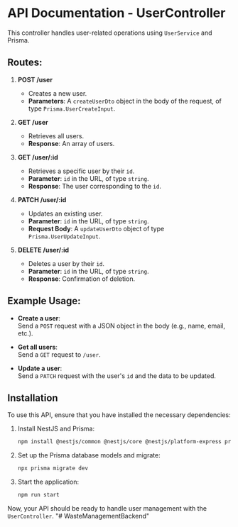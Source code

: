# API Documentation - UserController

This controller handles user-related operations using `UserService` and Prisma.

## Routes:

1. **POST /user**
   - Creates a new user.
   - **Parameters**: A `createUserDto` object in the body of the request, of type `Prisma.UserCreateInput`.

2. **GET /user**
   - Retrieves all users.
   - **Response**: An array of users.

3. **GET /user/:id**
   - Retrieves a specific user by their `id`.
   - **Parameter**: `id` in the URL, of type `string`.
   - **Response**: The user corresponding to the `id`.

4. **PATCH /user/:id**
   - Updates an existing user.
   - **Parameter**: `id` in the URL, of type `string`.
   - **Request Body**: A `updateUserDto` object of type `Prisma.UserUpdateInput`.

5. **DELETE /user/:id**
   - Deletes a user by their `id`.
   - **Parameter**: `id` in the URL, of type `string`.
   - **Response**: Confirmation of deletion.

## Example Usage:

- **Create a user**:  
   Send a `POST` request with a JSON object in the body (e.g., name, email, etc.).

- **Get all users**:  
   Send a `GET` request to `/user`.

- **Update a user**:  
   Send a `PATCH` request with the user's `id` and the data to be updated.

## Installation

To use this API, ensure that you have installed the necessary dependencies:

1. Install NestJS and Prisma:
    ```bash
    npm install @nestjs/common @nestjs/core @nestjs/platform-express prisma
    ```

2. Set up the Prisma database models and migrate:
    ```bash
    npx prisma migrate dev
    ```

3. Start the application:
    ```bash
    npm run start
    ```

Now, your API should be ready to handle user management with the `UserController`.
"# WasteManagementBackend" 
